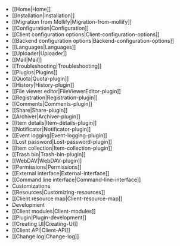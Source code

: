 * [[Home|Home]]
* [[Installation|Installation]]
 * [[Migration from Mollify|Migration-from-mollify]]
* [[Configuration|Configuration]]
 * [[Client configuration options|Client-configuration-options]]
 * [[Backend configuration options|Backend-configuration-options]]
 * [[Languages|Languages]]
 * [[Uploader|Uploader]]
 * [[Mail|Mail]]
* [[Troubleshooting|Troubleshooting]]
* [[Plugins|Plugins]]
 * [[Quota|Quota-plugin]]
 * [[History|History-plugin]]
 * [[File viewer editor|FileViewerEditor-plugin]]
 * [[Registration|Registration-plugin]]
 * [[Comments|Comments-plugin]]
 * [[Share|Share-plugin]]
 * [[Archiver|Archiver-plugin]]
 * [[Item details|Item-details-plugin]]
 * [[Notificator|Notificator-plugin]]
 * [[Event logging|Event-logging-plugin]]
 * [[Lost password|Lost-password-plugin]]
 * [[Item collection|Item-collection-plugin]]
 * [[Trash bin|Trash-bin-plugin]]
 * [[WebDAV|WebDAV-plugin]]
* [[Permissions|Permissions]]
* [[External interface|External-interface]]
* [[Command line interface|Command-line-interface]]
* Customizations
 * [[Resources|Customizing-resources]]
 * [[Client resource map|Client-resource-map]]
* Development
 * [[Client modules|Client-modules]]
 * [[Plugin|Plugin-development]]
 * [[Creating UI|Creating-UI]]
 * [[Client API|Client-API]]
* [[Change log|Change-log]]
